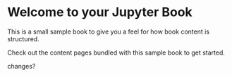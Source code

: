 Welcome to your Jupyter Book
============================

This is a small sample book to give you a feel for how book content is
structured.

Check out the content pages bundled with this sample book to get started.

changes?
